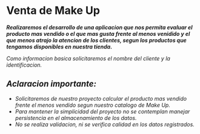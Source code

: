 # Venta de Make Up
***Realizaremos el desarrollo de una aplicacion que nos permita evaluar el producto mas vendido o el que mas gusta frente al menos venidido y el que menos atrajo la atencion de los clientes, segun los productos que tengamos disponibles en nuestra tienda.***

*Como informacion basica solicitaremos el nombre del cliente y la identificacion.*

## ***Aclaracion importante:***
- *Solicitaremos de nuestro proyecto calcular el producto mas vendido frente el menos vendido segun nuestro catalogo de Make Up.*
- *Para mantener la simplicidad del proyecto no se contemplan manejar persistencia en el almacenamiento de los datos.*
- *No se realiza validacion, ni se verifica calidad en los datos registrados.*
 
